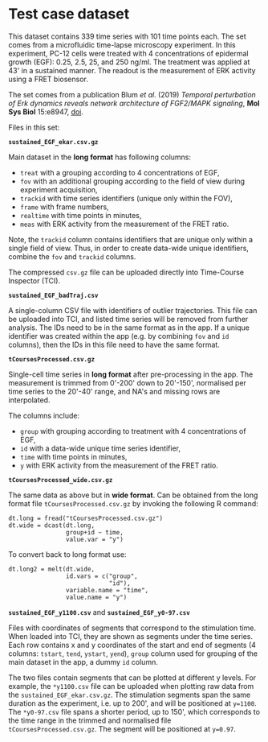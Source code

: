# Test case dataset

This dataset contains 339 time series with 101 time points each. The set comes from a microfluidic time-lapse microscopy experiment. In this experiment, PC-12 cells were treated with 4 concentrations of epidermal growth (EGF): 0.25, 2.5, 25, and 250 ng/ml. The treatment was applied at 43' in a sustained manner. The readout is the measurement of ERK activity using a FRET biosensor.

The set comes from a publication Blum *et al.* (2019) *Temporal perturbation of Erk dynamics reveals network architecture of FGF2/MAPK signaling*, **Mol Sys Biol** 15:e8947, [doi](https://doi.org/10.15252/msb.20198947 "doi").

Files in this set:

**`sustained_EGF_ekar.csv.gz`**

Main dataset in the **long format** has following columns:

- `treat` with a grouping according to 4 concentrations of EGF,
- `fov` with an additional grouping according to the field of view during experiment acquisition,
- `trackid` with time series identifiers (unique only within the FOV),
- `frame` with frame numbers,
- `realtime` with time points in minutes,
- `meas` with ERK activity from the measurement of the FRET ratio.

Note, the `trackid` column contains identifiers that are unique only within a single field of view. Thus, in order to create data-wide unique identifiers, combine the `fov` and `trackid` columns.

The compressed `csv.gz` file can be uploaded directly into Time-Course Inspector (TCI).

**`sustained_EGF_badTraj.csv`**

A single-column CSV file with identifiers of outlier trajectories. This file can be uploaded into TCI, and listed time series will be removed from further analysis. The IDs need to be in the same format as in the app. If a unique identifier was created within the app (e.g. by combining `fov` and `id` columns), then the IDs in this file need to have the same format.

**`tCoursesProcessed.csv.gz`**

Single-cell time series in **long format** after pre-processing in the app. The measurement is trimmed from 0'-200' down to 20'-150', normalised per time series to the 20'-40' range, and NA's and missing rows are interpolated.

The columns include:

- `group` with grouping according to treatment with 4 concentrations of EGF,
- `id` with a data-wide unique time series identifier,
- `time` with time points in minutes,
- `y` with ERK activity from the measurement of the FRET ratio.

**`tCoursesProcessed_wide.csv.gz`**

The same data as above but in **wide format**. Can be obtained from the long format file `tCoursesProcessed.csv.gz` by invoking the following R command:

```
dt.long = fread("tCoursesProcessed.csv.gz")
dt.wide = dcast(dt.long, 
                group+id ~ time, 
                value.var = "y")
```

To convert back to long format use:

```
dt.long2 = melt(dt.wide, 
                id.vars = c("group", 
                            "id"), 
                variable.name = "time", 
                value.name = "y")
```

**`sustained_EGF_y1100.csv`** and **`sustained_EGF_y0-97.csv`**

Files with coordinates of segments that correspond to the stimulation time. When loaded into TCI, they are shown as segments under the time series. Each row contains x and y coordinates of the start and end of segments (4 columns: `tstart`, `tend`, `ystart`, `yend`), `group` column used for grouping of the main dataset in the app, a dummy `id` column.

The two files contain segments that can be plotted at different y levels. For example, the `*y1100.csv` file can be uploaded when plotting raw data from the `sustained_EGF_ekar.csv.gz`. The stimulation segments span the same duration as the experiment, i.e. up to 200', and will be positioned at `y=1100`. The `*y0-97.csv` file spans a shorter period, up to 150', which corresponds to the time range in the trimmed and normalised file `tCoursesProcessed.csv.gz`. The segment will be positioned at `y=0.97`.
